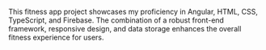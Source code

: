 This fitness app project showcases my proficiency in Angular, HTML, CSS, TypeScript, and Firebase. The combination of a robust front-end framework, responsive design, and data storage enhances the overall fitness experience for users.